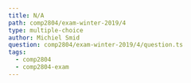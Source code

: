 ```yaml
---
title: N/A
path: comp2804/exam-winter-2019/4
type: multiple-choice
author: Michiel Smid
question: comp2804/exam-winter-2019/4/question.ts
tags:
  - comp2804
  - comp2804-exam
---
```

